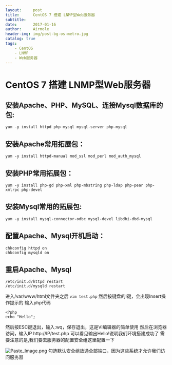 ```yaml
---
layout:     post
title:      CentOS 7 搭建 LNMP型Web服务器
subtitle:
date:       2017-01-16
author:     Airmole
header-img: img/post-bg-os-metro.jpg
catalog: true
tags:
    - CentOS
    - LNMP
    - Web服务器
---
```


# CentOS 7 搭建 LNMP型Web服务器
## 安装Apache、PHP、MySQL、连接Mysql数据库的包:
`yum -y install httpd php mysql mysql-server php-mysql`
## 安装Apache常用拓展包：
`yum -y install httpd-manual mod_ssl mod_perl mod_auth_mysql`
## 安装PHP常用拓展包：
`yum -y install php-gd php-xml php-mbstring php-ldap php-pear php-xmlrpc php-devel`
## 安装Mysql常用的拓展包:
`yum -y install mysql-connector-odbc mysql-devel libdbi-dbd-mysql`
## 配置Apache、Mysql开机启动：
```
chkconfig httpd on
chkconfig mysqld on
```
## 重启Apache、Mysql
```
/etc/init.d/httpd restart
/etc/init.d/mysqld restart
```
进入/var/www/html文件夹之后
`vim test.php`
然后按键盘的I键，会出现Insert操作提示的
输入php代码
```
<?php
echo "Hello";
```
然后按ESC键退出，输入:wq，保存退出，这是VI编辑器的简单使用
然后在浏览器访问，输入IP
http://IP/test.php
可以看见输出Hello!说明我们环境搭建成功了
需要注意的是,我们要去服务器的配置安全组这里配置一下

![Paste_Image.png](http://upload-images.jianshu.io/upload_images/4697920-5fba31b89d4be8c7.png?imageMogr2/auto-orient/strip%7CimageView2/2/w/1240)
勾选默认安全组放通全部端口，因为这些系统才允许我们访问服务器
